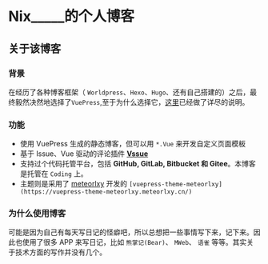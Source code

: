 # Nix_____的个人博客

## 关于该博客

### 背景

在经历了各种博客框架（ `Worldpress`、`Hexo`、`Hugo`、还有自己搭建的）之后，最终毅然决然地选择了`VuePress`,至于为什么选择它，[这里](http://caibaojian.com/vuepress/guide/#%E4%B8%BA%E4%BB%80%E4%B9%88%E4%B8%8D%E4%BD%BF%E7%94%A8%E4%B8%8B%E9%9D%A2%E8%BF%99%E4%BA%9B%E5%B7%A5%E5%85%B7%EF%BC%9F)已经做了详尽的说明。

### 功能

* 使用 VuePress 生成的静态博客，但可以用 `*.Vue` 来开发自定义页面模板
* 基于 Issue、Vue 驱动的评论插件 **[Vssue](https://vssue.js.org/zh/)** 
* 支持过个代码托管平台，包括 **GitHub, GitLab, Bitbucket 和 Gitee**。本博客是托管在 `Coding` 上。
* 主题则是采用了 [meteorlxy](https://www.meteorlxy.cn/) 开发的 `[vuepress-theme-meteorlxy](https://vuepress-theme-meteorlxy.meteorlxy.cn/)`

### 为什么使用博客

可能是因为自己有每天写日记的怪癖吧，所以总想把一些事情写下来，记下来。因此也使用了很多 APP 来写日记，比如 `熊掌记(Bear)`、 `MWeb`、 `语雀` 等等。其实关于技术方面的写作并没有几个。
